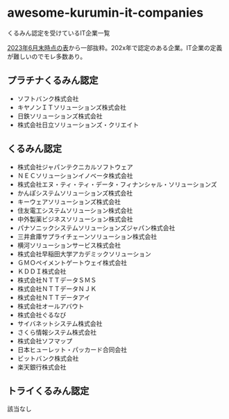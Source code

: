 # awesome-kurumin-it-companies
くるみん認定を受けているIT企業一覧

[2023年6月末時点の表](https://www.mhlw.go.jp/stf/seisakunitsuite/bunya/kodomo/kodomo_kosodate/jisedai/kijuntekigou/index.html)から一部抜粋。202x年で認定のある企業。IT企業の定義が難しいのでモレ多数あり。

## プラチナくるみん認定
* ソフトバンク株式会社
* キヤノンＩＴソリューションズ株式会社
* 日鉄ソリューションズ株式会社
* 株式会社日立ソリューションズ・クリエイト

## くるみん認定
* 株式会社ジャパンテクニカルソフトウェア
* ＮＥＣソリューションイノベータ株式会社
* 株式会社エヌ・ティ・ティ・データ・フィナンシャル・ソリューションズ
* かんぽシステムソリューションズ株式会社
* キーウェアソリューションズ株式会社
* 住友電工システムソリューション株式会社
* 中外製薬ビジネスソリューション株式会社
* パナソニックシステムソリューションズジャパン株式会社
* 三井倉庫サプライチェーンソリューション株式会社
* 横河ソリューションサービス株式会社
* 株式会社早稲田大学アカデミックソリューション
* ＧＭＯペイメントゲートウェイ株式会社
* ＫＤＤＩ株式会社
* 株式会社ＮＴＴデータＳＭＳ
* 株式会社ＮＴＴデータＮＪＫ
* 株式会社ＮＴＴデータアイ　
* 株式会社オールアバウト
* 株式会社ぐるなび
* サイバネットシステム株式会社
* さくら情報システム株式会社
* 株式会社ソフマップ
* 日本ヒューレット・パッカード合同会社
* ビットバンク株式会社
* 楽天銀行株式会社

## トライくるみん認定
該当なし
